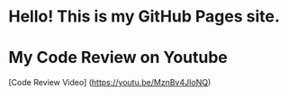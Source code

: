 # Hello! This is my GitHub Pages site.


# My Code Review on Youtube
[Code Review Video] (https://youtu.be/MznBv4JIoNQ)
